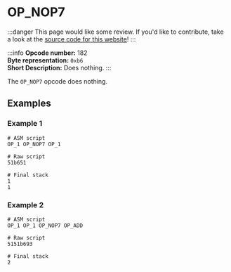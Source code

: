 # OP_NOP7
:::danger
This page would like some review. If you'd like to contribute, take a look at the [source code for this website](https://github.com/thunderbiscuit/opcode-explained)!
:::

:::info
**Opcode number:** 182  
**Byte representation:**  `0xb6`   
**Short Description:** Does nothing. 
:::

The `OP_NOP7` opcode does nothing.

## Examples
### Example 1
```shell
# ASM script
OP_1 OP_NOP7 OP_1 

# Raw script
51b651

# Final stack
1
1
```

### Example 2
```shell
# ASM script
OP_1 OP_1 OP_NOP7 OP_ADD

# Raw script
5151b693

# Final stack
2
```
